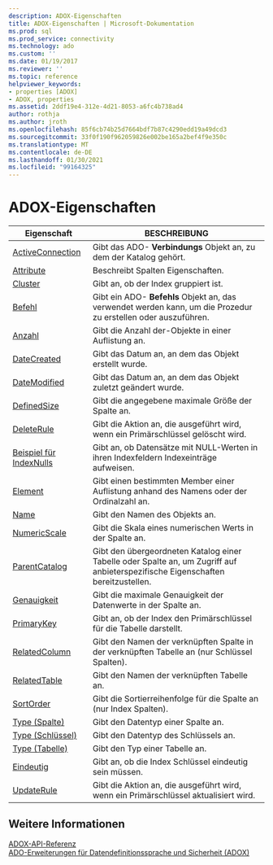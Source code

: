 ```yaml
---
description: ADOX-Eigenschaften
title: ADOX-Eigenschaften | Microsoft-Dokumentation
ms.prod: sql
ms.prod_service: connectivity
ms.technology: ado
ms.custom: ''
ms.date: 01/19/2017
ms.reviewer: ''
ms.topic: reference
helpviewer_keywords:
- properties [ADOX]
- ADOX, properties
ms.assetid: 2ddf19e4-312e-4d21-8053-a6fc4b738ad4
author: rothja
ms.author: jroth
ms.openlocfilehash: 85f6cb74b25d7664bdf7b87c4290edd19a49dcd3
ms.sourcegitcommit: 33f0f190f962059826e002be165a2bef4f9e350c
ms.translationtype: MT
ms.contentlocale: de-DE
ms.lasthandoff: 01/30/2021
ms.locfileid: "99164325"
---
```

# <a name="adox-properties"></a>ADOX-Eigenschaften

|Eigenschaft|BESCHREIBUNG|  
|-|-|  
|[ActiveConnection](./activeconnection-property-adox.md)|Gibt das ADO- **Verbindungs** Objekt an, zu dem der Katalog gehört.|  
|[Attribute](./attributes-property-adox.md)|Beschreibt Spalten Eigenschaften.|  
|[Cluster](./clustered-property-adox.md)|Gibt an, ob der Index gruppiert ist.|  
|[Befehl](./command-property-adox.md)|Gibt ein ADO- **Befehls** Objekt an, das verwendet werden kann, um die Prozedur zu erstellen oder auszuführen.|  
|[Anzahl](../ado-api/count-property-ado.md)|Gibt die Anzahl der-Objekte in einer Auflistung an.|  
|[DateCreated](./datecreated-property-adox.md)|Gibt das Datum an, an dem das Objekt erstellt wurde.|  
|[DateModified](./datemodified-property-adox.md)|Gibt das Datum an, an dem das Objekt zuletzt geändert wurde.|  
|[DefinedSize](./definedsize-property-adox.md)|Gibt die angegebene maximale Größe der Spalte an.|  
|[DeleteRule](./deleterule-property-adox.md)|Gibt die Aktion an, die ausgeführt wird, wenn ein Primärschlüssel gelöscht wird.|  
|[Beispiel für IndexNulls](./indexnulls-property-adox.md)|Gibt an, ob Datensätze mit NULL-Werten in ihren Indexfeldern Indexeinträge aufweisen.|  
|[Element](../ado-api/item-property-ado.md)|Gibt einen bestimmten Member einer Auflistung anhand des Namens oder der Ordinalzahl an.|  
|[Name](./name-property-adox.md)|Gibt den Namen des Objekts an.|  
|[NumericScale](./numericscale-property-adox.md)|Gibt die Skala eines numerischen Werts in der Spalte an.|  
|[ParentCatalog](./parentcatalog-property-adox.md)|Gibt den übergeordneten Katalog einer Tabelle oder Spalte an, um Zugriff auf anbieterspezifische Eigenschaften bereitzustellen.|  
|[Genauigkeit](./precision-property-adox.md)|Gibt die maximale Genauigkeit der Datenwerte in der Spalte an.|  
|[PrimaryKey](./primarykey-property-adox.md)|Gibt an, ob der Index den Primärschlüssel für die Tabelle darstellt.|  
|[RelatedColumn](./relatedcolumn-property-adox.md)|Gibt den Namen der verknüpften Spalte in der verknüpften Tabelle an (nur Schlüssel Spalten).|  
|[RelatedTable](./relatedtable-property-adox.md)|Gibt den Namen der verknüpften Tabelle an.|  
|[SortOrder](./sortorder-property-adox.md)|Gibt die Sortierreihenfolge für die Spalte an (nur Index Spalten).|  
|[Type (Spalte)](./type-property-column-adox.md)|Gibt den Datentyp einer Spalte an.|  
|[Type (Schlüssel)](./type-property-key-adox.md)|Gibt den Datentyp des Schlüssels an.|  
|[Type (Tabelle)](./type-property-table-adox.md)|Gibt den Typ einer Tabelle an.|  
|[Eindeutig](./unique-property-adox.md)|Gibt an, ob die Index Schlüssel eindeutig sein müssen.|  
|[UpdateRule](./updaterule-property-adox.md)|Gibt die Aktion an, die ausgeführt wird, wenn ein Primärschlüssel aktualisiert wird.|  
  
## <a name="see-also"></a>Weitere Informationen  
 [ADOX-API-Referenz](./adox-object-model.md)   
 [ADO-Erweiterungen für Datendefinitionssprache und Sicherheit (ADOX)](../../guide/extensions/ado-extensions-for-data-definition-language-and-security-adox.md)